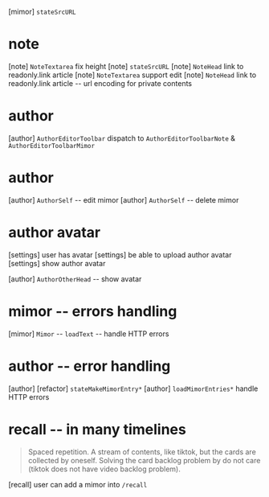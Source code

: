 [mimor] `stateSrcURL`

# note

[note] `NoteTextarea` fix height
[note] `stateSrcURL`
[note] `NoteHead` link to readonly.link article
[note] `NoteTextarea` support edit
[note] `NoteHead` link to readonly.link article -- url encoding for private contents

# author

[author] `AuthorEditorToolbar` dispatch to `AuthorEditorToolbarNote` & `AuthorEditorToolbarMimor`

# author

[author] `AuthorSelf` -- edit mimor
[author] `AuthorSelf` -- delete mimor

# author avatar

[settings] user has avatar
[settings] be able to upload author avatar
[settings] show author avatar

[author] `AuthorOtherHead` -- show avatar

# mimor -- errors handling

[mimor] `Mimor` -- `loadText` -- handle HTTP errors

# author -- error handling

[author] [refactor] `stateMakeMimorEntry*`
[author] `loadMimorEntries*` handle HTTP errors

# recall -- in many timelines

> Spaced repetition. A stream of contents, like tiktok, but the cards
> are collected by oneself. Solving the card backlog problem by do not
> care (tiktok does not have video backlog problem).

[recall] user can add a mimor into `/recall`
